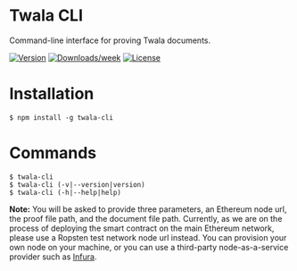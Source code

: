 # Twala CLI

Command-line interface for proving Twala documents.

[![Version](https://img.shields.io/npm/v/twala-cli.svg)](https://npmjs.org/package/twala-cli)
[![Downloads/week](https://img.shields.io/npm/dw/twala-cli.svg)](https://npmjs.org/package/twala-cli)
[![License](https://img.shields.io/npm/l/twala-cli.svg)](https://github.com/twala-io/twala-cli/blob/master/package.json)

# Installation

```sh-session
$ npm install -g twala-cli
```

# Commands

```sh-session
$ twala-cli
$ twala-cli (-v|--version|version)
$ twala-cli (-h|--help|help)
```

**Note:**  You will be asked to provide three parameters, an Ethereum node url, the proof file path, and the document file path. Currently, as we are on the process of deploying the smart contract on the main Ethereum network, please use a Ropsten test network node url instead. You can provision your own node on your machine, or you can use a third-party node-as-a-service provider such as [Infura](https://infura.io/).
